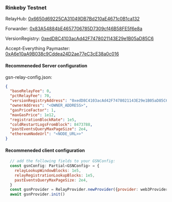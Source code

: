 ### Rinkeby Testnet

RelayHub: [0x6650d69225CA31049DB7Bd210aE4671c0B1ca132](https://rinkeby.etherscan.io/address/0x6650d69225CA31049DB7Bd210aE4671c0B1ca132)

Forwarder: [0x83A54884bE4657706785D7309cf46B58FE5f6e8a](https://rinkeby.etherscan.io/address/0x83A54884bE4657706785D7309cf46B58FE5f6e8a)

VersionRegistry: [0xedD8C4103acAd42F7478021143E29e1B05aD85C6](https://rinkeby.etherscan.io/address/0xedD8C4103acAd42F7478021143E29e1B05aD85C6)

Accept-Everything Paymaster: [0xA6e10aA9B038c9Cddea24D2ae77eC3cE38a0c016](https://rinkeby.etherscan.io/address/0xA6e10aA9B038c9Cddea24D2ae77eC3cE38a0c016)

#### Recommeneded Server configuration
gsn-relay-config.json:
```json
{
  "baseRelayFee": 0,
  "pctRelayFee": 70,
  "versionRegistryAddress": "0xedD8C4103acAd42F7478021143E29e1B05aD85C6",
  "ownerAddress": "<OWNER_ADDRESS>",
  "gasPriceFactor": 1,
  "maxGasPrice": 1e12,
  "registrationBlockRate": 1e5,
  "coldRestartLogsFromBlock": 8473788,
  "pastEventsQueryMaxPageSize": 2e4,
  "ethereumNodeUrl": "<NODE_URL>>"
}
```
#### Recommeneded client configuration
```js
  // add the following fields to your GSNConfig:
  const gsnConfig: Partial<GSNConfig> = {
    relayLookupWindowBlocks: 1e5,
    relayRegistrationLookupBlocks: 1e5,
    pastEventsQueryMaxPageSize: 2e4,
  }
  const gsnProvider = RelayProvider.newProvider({provider: web3Provider, config: gsnConfig})
  await gsnProvider.init()
```
